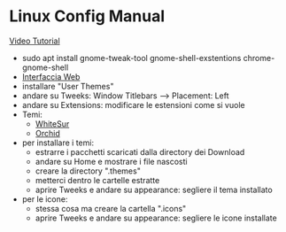 # Linux Config Manual

[Video Tutorial](https://www.youtube.com/watch?v=jT1RnyGJRMU)
- sudo apt install gnome-tweak-tool gnome-shell-exstentions chrome-gnome-shell
- [Interfaccia Web](https://extentions.gnome.org)
- installare "User Themes"
- andare su Tweeks: Window Titlebars --> Placement: Left
- andare su Extensions: modificare le estensioni come si vuole
- Temi:
  - [WhiteSur](https://www.pling.com/p/1403328)
  - [Orchid](https://www.pling.com/p/1357889)
- per installare i temi:
  - estrarre i pacchetti scaricati dalla directory dei Download
  - andare su Home e mostrare i file nascosti
  - creare la directory ".themes"
  - metterci dentro le cartelle estratte
  - aprire Tweeks e andare su appearance: segliere il tema installato
- per le icone:
  - stessa cosa ma creare la cartella ".icons"
  - aprire Tweeks e andare su appearance: segliere le icone installate

